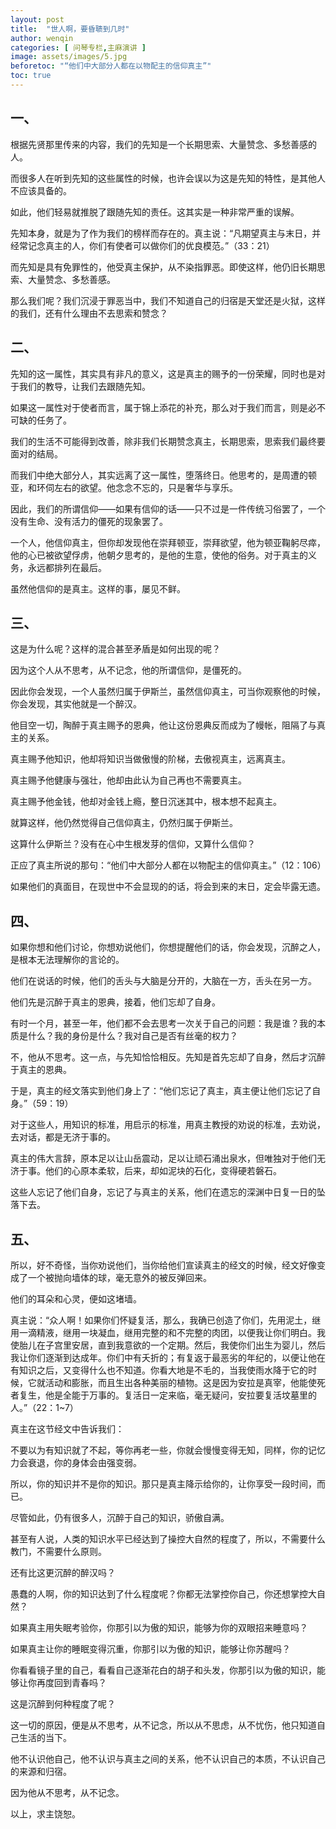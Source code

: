 ```yaml
---
layout: post
title:  "世人啊，要昏聩到几时"
author: wenqin
categories: [ 问琴专栏,主麻演讲 ]
image: assets/images/5.jpg
beforetoc: "“他们中大部分人都在以物配主的信仰真主”"
toc: true
---
```


## 一、

根据先贤那里传来的内容，我们的先知是一个长期思索、大量赞念、多愁善感的人。

而很多人在听到先知的这些属性的时候，也许会误以为这是先知的特性，是其他人不应该具备的。

如此，他们轻易就推脱了跟随先知的责任。这其实是一种非常严重的误解。

先知本身，就是为了作为我们的榜样而存在的。真主说：“凡期望真主与末日，并经常记念真主的人，你们有使者可以做你们的优良模范。”（33：21）

而先知是具有免罪性的，他受真主保护，从不染指罪恶。即使这样，他仍旧长期思索、大量赞念、多愁善感。

那么我们呢？我们沉浸于罪恶当中，我们不知道自己的归宿是天堂还是火狱，这样的我们，还有什么理由不去思索和赞念？

## 二、

先知的这一属性，其实具有非凡的意义，这是真主的赐予的一份荣耀，同时也是对于我们的教导，让我们去跟随先知。

如果这一属性对于使者而言，属于锦上添花的补充，那么对于我们而言，则是必不可缺的任务了。

我们的生活不可能得到改善，除非我们长期赞念真主，长期思索，思索我们最终要面对的结局。

而我们中绝大部分人，其实远离了这一属性，堕落终日。他思考的，是周遭的顿亚，和环伺左右的欲望。他念念不忘的，只是奢华与享乐。

因此，我们的所谓信仰——如果有信仰的话——只不过是一件传统习俗罢了，一个没有生命、没有活力的僵死的现象罢了。

一个人，他信仰真主，但你却发现他在崇拜顿亚，崇拜欲望，他为顿亚鞠躬尽瘁，他的心已被欲望俘虏，他朝夕思考的，是他的生意，使他的俗务。对于真主的义务，永远都排列在最后。

虽然他信仰的是真主。这样的事，屡见不鲜。

## 三、

这是为什么呢？这样的混合甚至矛盾是如何出现的呢？

因为这个人从不思考，从不记念，他的所谓信仰，是僵死的。

因此你会发现，一个人虽然归属于伊斯兰，虽然信仰真主，可当你观察他的时候，你会发现，其实他就是一个醉汉。

他目空一切，陶醉于真主赐予的恩典，他让这份恩典反而成为了幔帐，阻隔了与真主的关系。

真主赐予他知识，他却将知识当做傲慢的阶梯，去傲视真主，远离真主。

真主赐予他健康与强壮，他却由此认为自己再也不需要真主。

真主赐予他金钱，他却对金钱上瘾，整日沉迷其中，根本想不起真主。

就算这样，他仍然觉得自己信仰真主，仍然归属于伊斯兰。

这算什么伊斯兰？没有在心中生根发芽的信仰，又算什么信仰？

正应了真主所说的那句：“他们中大部分人都在以物配主的信仰真主。”（12：106）

如果他们的真面目，在现世中不会显现的的话，将会到来的末日，定会毕露无遗。

## 四、

如果你想和他们讨论，你想劝说他们，你想提醒他们的话，你会发现，沉醉之人，是根本无法理解你的言论的。

他们在说话的时候，他们的舌头与大脑是分开的，大脑在一方，舌头在另一方。

他们先是沉醉于真主的恩典，接着，他们忘却了自身。

有时一个月，甚至一年，他们都不会去思考一次关于自己的问题：我是谁？我的本质是什么？我的身份是什么？我对自己是否有丝毫的权力？

不，他从不思考。这一点，与先知恰恰相反。先知是首先忘却了自身，然后才沉醉于真主的恩典。

于是，真主的经文落实到他们身上了：“他们忘记了真主，真主便让他们忘记了自身。”（59：19）

对于这些人，用知识的标准，用启示的标准，用真主教授的劝说的标准，去劝说，去对话，都是无济于事的。

真主的伟大言辞，原本足以让山岳震动，足以让顽石涌出泉水，但唯独对于他们无济于事。他们的心原本柔软，后来，却如泥块的石化，变得硬若磐石。

这些人忘记了他们自身，忘记了与真主的关系，他们在遗忘的深渊中日复一日的坠落下去。

## 五、

所以，好不奇怪，当你劝说他们，当你给他们宣读真主的经文的时候，经文好像变成了一个被抛向墙体的球，毫无意外的被反弹回来。

他们的耳朵和心灵，便如这堵墙。

真主说：“众人啊！如果你们怀疑复活，那么，我确已创造了你们，先用泥土，继用一滴精液，继用一块凝血，继用完整的和不完整的肉团，以便我让你们明白。我使胎儿在子宫里安居，直到我意欲的一个定期。然后，我使你们出生为婴儿，然后我让你们逐渐到达成年。你们中有夭折的；有复返于最恶劣的年纪的，以便让他在有知识之后，又变得什么也不知道。你看大地是不毛的，当我使雨水降于它的时候，它就活动和膨胀，而且生出各种美丽的植物。这是因为安拉是真宰，他能使死者复生，他是全能于万事的。复活日一定来临，毫无疑问，安拉要复活坟墓里的人。”（22：1~7）

真主在这节经文中告诉我们：

不要以为有知识就了不起，等你再老一些，你就会慢慢变得无知，同样，你的记忆力会衰退，你的身体会由强变弱。

所以，你的知识并不是你的知识。那只是真主降示给你的，让你享受一段时间，而已。

尽管如此，仍有很多人，沉醉于自己的知识，骄傲自满。

甚至有人说，人类的知识水平已经达到了操控大自然的程度了，所以，不需要什么教门，不需要什么原则。

还有比这更沉醉的醉汉吗？

愚蠢的人啊，你的知识达到了什么程度呢？你都无法掌控你自己，你还想掌控大自然？

如果真主用失眠考验你，你那引以为傲的知识，能够为你的双眼招来睡意吗？

如果真主让你的睡眠变得沉重，你那引以为傲的知识，能够让你苏醒吗？

你看看镜子里的自己，看看自己逐渐花白的胡子和头发，你那引以为傲的知识，能够让你再度回到青春吗？

这是沉醉到何种程度了呢？

这一切的原因，便是从不思考，从不记念，所以从不思虑，从不忧伤，他只知道自己生活的当下。

他不认识他自己，他不认识与真主之间的关系，他不认识自己的本质，不认识自己的来源和归宿。

因为他从不思考，从不记念。

以上，求主饶恕。
